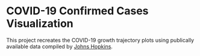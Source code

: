 # COVID-19 Confirmed Cases Visualization

This project recreates the COVID-19 growth trajectory plots using publically available data compiled by [Johns Hopkins](https://github.com/CSSEGISandData).
